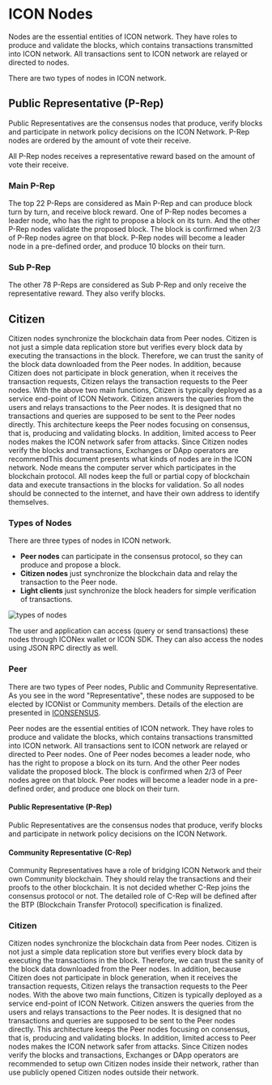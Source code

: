 # ICON Nodes

Nodes are the essential entities of ICON network. They have roles to produce and validate the blocks, which contains transactions transmitted into ICON network. All transactions sent to ICON network are relayed or directed to nodes.

There are two types of nodes in ICON network.

## Public Representative \(P-Rep\)

Public Representatives are the consensus nodes that produce, verify blocks and participate in network policy decisions on the ICON Network. P-Rep nodes are ordered by the amount of vote their receive.

All P-Rep nodes receives a representative reward based on the amount of vote their receive.

### Main P-Rep

The top 22 P-Reps are considered as Main P-Rep and can produce block turn by turn, and receive block reward. One of P-Rep nodes becomes a leader node, who has the right to propose a block on its turn. And the other P-Rep nodes validate the proposed block. The block is confirmed when 2/3 of P-Rep nodes agree on that block. P-Rep nodes will become a leader node in a pre-defined order, and produce 10 blocks on their turn.

### Sub P-Rep

The other 78 P-Reps are considered as Sub P-Rep and only receive the representative reward. They also verify blocks.

## Citizen

Citizen nodes synchronize the blockchain data from Peer nodes. Citizen is not just a simple data replication store but verifies every block data by executing the transactions in the block. Therefore, we can trust the sanity of the block data downloaded from the Peer nodes. In addition, because Citizen does not participate in block generation, when it receives the transaction requests, Citizen relays the transaction requests to the Peer nodes. With the above two main functions, Citizen is typically deployed as a service end-point of ICON Network. Citizen answers the queries from the users and relays transactions to the Peer nodes. It is designed that no transactions and queries are supposed to be sent to the Peer nodes directly. This architecture keeps the Peer nodes focusing on consensus, that is, producing and validating blocks. In addition, limited access to Peer nodes makes the ICON network safer from attacks. Since Citizen nodes verify the blocks and transactions, Exchanges or DApp operators are recommendThis document presents what kinds of nodes are in the ICON network. Node means the computer server which participates in the blockchain protocol. All nodes keep the full or partial copy of blockchain data and execute transactions in the blocks for validation. So all nodes should be connected to the internet, and have their own address to identify themselves.

### Types of Nodes

There are three types of nodes in ICON network.

* **Peer nodes** can participate in the consensus protocol, so they can produce and propose a block.
* **Citizen nodes** just synchronize the blockchain data and relay the transaction to the Peer node.
* **Light clients** just synchronize the block headers for simple verification of transactions.

![types of nodes](https://github.com/icon-project/documentation/blob/develop/icon-key-concepts/types_of_nodes.png?raw=true)

The user and application can access \(query or send transactions\) these nodes through ICONex wallet or ICON SDK. They can also access the nodes using JSON RPC directly as well.

### Peer

There are two types of Peer nodes, Public and Community Representative. As you see in the word "Representative", these nodes are supposed to be elected by ICONist or Community members. Details of the election are presented in [ICONSENSUS](https://icon.community/iconsensus/).

Peer nodes are the essential entities of ICON network. They have roles to produce and validate the blocks, which contains transactions transmitted into ICON network. All transactions sent to ICON network are relayed or directed to Peer nodes. One of Peer nodes becomes a leader node, who has the right to propose a block on its turn. And the other Peer nodes validate the proposed block. The block is confirmed when 2/3 of Peer nodes agree on that block. Peer nodes will become a leader node in a pre-defined order, and produce one block on their turn.

#### Public Representative \(P-Rep\)

Public Representatives are the consensus nodes that produce, verify blocks and participate in network policy decisions on the ICON Network.

#### Community Representative \(C-Rep\)

Community Representatives have a role of bridging ICON Network and their own Community blockchain. They should relay the transactions and their proofs to the other blockchain. It is not decided whether C-Rep joins the consensus protocol or not. The detailed role of C-Rep will be defined after the BTP \(Blockchain Transfer Protocol\) specification is finalized.

### Citizen

Citizen nodes synchronize the blockchain data from Peer nodes. Citizen is not just a simple data replication store but verifies every block data by executing the transactions in the block. Therefore, we can trust the sanity of the block data downloaded from the Peer nodes. In addition, because Citizen does not participate in block generation, when it receives the transaction requests, Citizen relays the transaction requests to the Peer nodes. With the above two main functions, Citizen is typically deployed as a service end-point of ICON Network. Citizen answers the queries from the users and relays transactions to the Peer nodes. It is designed that no transactions and queries are supposed to be sent to the Peer nodes directly. This architecture keeps the Peer nodes focusing on consensus, that is, producing and validating blocks. In addition, limited access to Peer nodes makes the ICON network safer from attacks. Since Citizen nodes verify the blocks and transactions, Exchanges or DApp operators are recommended to setup own Citizen nodes inside their network, rather than use publicly opened Citizen nodes outside their network.


